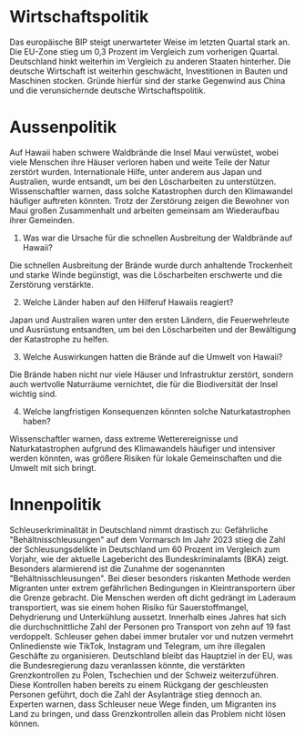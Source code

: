 # Wirtschaftspolitik

Das europäische BIP steigt unerwarteter Weise im letzten Quartal stark an. 
Die EU-Zone stieg um 0,3 Prozent im Vergleich zum vorherigen Quartal.
Deutschland hinkt weiterhin im Vergleich zu anderen Staaten hinterher. 
Die deutsche Wirtschaft ist weiterhin geschwächt, Investitionen in Bauten und Maschinen stocken.
Gründe hierfür sind der starke Gegenwind aus China und die verunsichernde deutsche Wirtschaftspolitik.

# Aussenpolitik

Auf Hawaii haben schwere Waldbrände die Insel Maui verwüstet,
wobei viele Menschen ihre Häuser verloren haben und weite Teile der Natur zerstört wurden.
Internationale Hilfe, unter anderem aus Japan und Australien, wurde entsandt, um bei den Löscharbeiten zu unterstützen.
Wissenschaftler warnen, dass solche Katastrophen durch den Klimawandel häufiger auftreten könnten.
Trotz der Zerstörung zeigen die Bewohner von Maui großen Zusammenhalt und arbeiten gemeinsam am Wiederaufbau ihrer Gemeinden.

1. Was war die Ursache für die schnellen Ausbreitung der Waldbrände auf Hawaii?

Die schnellen Ausbreitung der Brände wurde durch anhaltende Trockenheit und starke Winde begünstigt, was die Löscharbeiten erschwerte und die Zerstörung verstärkte.

2. Welche Länder haben auf den Hilferuf Hawaiis reagiert?

Japan und Australien waren unter den ersten Ländern, die Feuerwehrleute und Ausrüstung entsandten, um bei den Löscharbeiten und der Bewältigung der Katastrophe zu helfen.

3. Welche Auswirkungen hatten die Brände auf die Umwelt von Hawaii?

Die Brände haben nicht nur viele Häuser und Infrastruktur zerstört, sondern auch wertvolle Naturräume vernichtet, die für die Biodiversität der Insel wichtig sind.

4. Welche langfristigen Konsequenzen könnten solche Naturkatastrophen haben?

Wissenschaftler warnen, dass extreme Wetterereignisse und Naturkatastrophen aufgrund des Klimawandels häufiger und intensiver werden könnten, was größere Risiken für lokale Gemeinschaften und die Umwelt mit sich bringt.

# Innenpolitik

Schleuserkriminalität in Deutschland nimmt drastisch zu: Gefährliche "Behältnisschleusungen" auf dem Vormarsch
Im Jahr 2023 stieg die Zahl der Schleusungsdelikte in Deutschland um 60 Prozent im Vergleich zum Vorjahr, wie der aktuelle Lagebericht des Bundeskriminalamts (BKA) zeigt. Besonders alarmierend ist die Zunahme der sogenannten "Behältnisschleusungen". Bei dieser besonders riskanten Methode werden Migranten unter extrem gefährlichen Bedingungen in Kleintransportern über die Grenze gebracht. Die Menschen werden oft dicht gedrängt im Laderaum transportiert, was sie einem hohen Risiko für Sauerstoffmangel, Dehydrierung und Unterkühlung aussetzt. Innerhalb eines Jahres hat sich die durchschnittliche Zahl der Personen pro Transport von zehn auf 19 fast verdoppelt.
Schleuser gehen dabei immer brutaler vor und nutzen vermehrt Onlinedienste wie TikTok, Instagram und Telegram, um ihre illegalen Geschäfte zu organisieren. Deutschland bleibt das Hauptziel in der EU, was die Bundesregierung dazu veranlassen könnte, die verstärkten Grenzkontrollen zu Polen, Tschechien und der Schweiz weiterzuführen. Diese Kontrollen haben bereits zu einem Rückgang der geschleusten Personen geführt, doch die Zahl der Asylanträge stieg dennoch an. Experten warnen, dass Schleuser neue Wege finden, um Migranten ins Land zu bringen, und dass Grenzkontrollen allein das Problem nicht lösen können.
